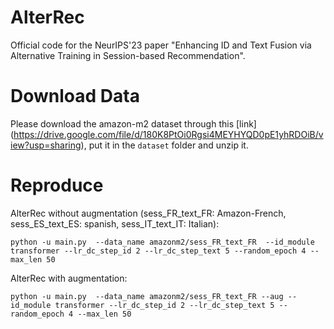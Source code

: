 
# AlterRec

Official code for the NeurIPS'23 paper "Enhancing ID and Text Fusion via Alternative Training in Session-based Recommendation".

# Download Data
Please download the amazon-m2 dataset through this [link] (https://drive.google.com/file/d/180K8PtOi0Rgsi4MEYHYQD0pE1yhRDOiB/view?usp=sharing), put it in the `dataset` folder and unzip it.

# Reproduce
AlterRec without augmentation (sess_FR_text_FR: Amazon-French, sess_ES_text_ES: spanish, sess_IT_text_IT: Italian):
```
python -u main.py  --data_name amazonm2/sess_FR_text_FR  --id_module transformer --lr_dc_step_id 2 --lr_dc_step_text 5 --random_epoch 4 --max_len 50  
```

AlterRec with augmentation:
```
python -u main.py  --data_name amazonm2/sess_FR_text_FR --aug --id_module transformer --lr_dc_step_id 2 --lr_dc_step_text 5 --random_epoch 4 --max_len 50  
```